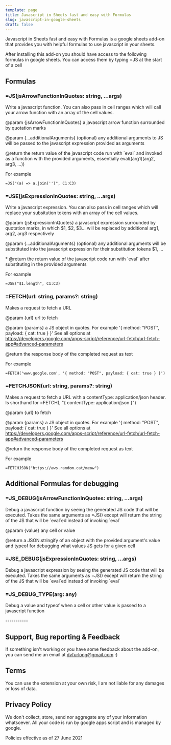```yaml
---
template: page
title: Javascript in Sheets fast and easy with Formulas
slug: javascript-in-google-sheets
draft: false
---
```

Javascript in Sheets fast and easy with Formulas is a google sheets add-on that provides you with helpful formulas to use javascript in your sheets.

After installing this add-on you should have access to the following formulas in google sheets. You can access them by typing =JS at the start of a cell

## Formulas

### \=JS(jsArrowFunctionInQuotes: string, ...args)

Write a javascript function. You can also pass in cell ranges which will call your arrow function with an array of the cell values. 

@param {jsArrowFunctionInQuotes} a javascript arrow function surrounded by quotation marks

@param {...additionalArguments} (optional) any additional arguments to JS will be passed to the javascript expression provided as arguments

@return the return value of the javascript code run with \`eval\` and invoked as a function with the provided arguments, essentially eval((arg1)(arg2, arg3, ...))

For example 

```
=JS("(a) => a.join('')", C1:C3)
```

### \=JSE(jsExpressionInQuotes: string, ...args)

Write a javascript expression. You can also pass in cell ranges which will replace your subsitution tokens with an array of the cell values. 

@param {jsExpressionInQuotes} a javascript expression surrounded by quotation marks, in which $1, $2, $3... will be replaced by additional arg1, arg2, arg3 respectively

@param {...additionalArguments} (optional) any additional arguments will be substituted into the javascript expression for their substitution tokens $1, ...

\* @return the return value of the javascript code run with \`eval\` after substituting in the provided arguments

For example 

```
=JSE("$1.length", C1:C3)
```

### \=FETCH(url: string, params?: string)

Makes a request to fetch a URL

@param {url} url to fetch

@param {params} a JS object in quotes. For example '{ method: "POST", payload: { cat: true } }' See all options at https://developers.google.com/apps-script/reference/url-fetch/url-fetch-app#advanced-parameters

 @return the response body of the completed request as text

For example

```
=FETCH('www.google.com', '{ method: "POST", payload: { cat: true } }')
```

### \=FETCHJSON(url: string, params?: string)

Makes a request to fetch a URL with a contentType: application/json header. Is shorthand for =FETCH(<URL>, "{ contentType: application/json }")

@param {url} to fetch

@param {params}  a JS object in quotes. For example '{ method: "POST", payload: { cat: true } }' See all options at https://developers.google.com/apps-script/reference/url-fetch/url-fetch-app#advanced-parameters

@return the response body of the completed request as text

For example

```
=FETCHJSON("https://aws.random.cat/meow")
```

## Additional Formulas for debugging

### \=JS_DEBUG(jsArrowFunctionInQuotes: string, ...args)

Debug a javascript function by seeing the generated JS code that will be executed. Takes the same arguments as =JS() except will return the string of the JS that will be \`eval\`ed instead of invoking \`eval\`

@param {value} any cell or value

@return a JSON.stringify of an object with the provided argument's value and typeof for debugging what values JS gets for a given cell

### \=JSE_DEBUG(jsExpressionInQuotes: string, ...args)

Debug a javascript expression by seeing the generated JS code that will be executed. Takes the same arguments as =JS() except will return the string of the JS that will be \`eval\`ed instead of invoking \`eval\`

### \=JS_DEBUG_TYPE(arg: any)

Debug a value and typeof when a cell or other value is passed to a javascript function

\-----------

## Support, Bug reporting & Feedback

If something isn't working or you have some feedback about the add-on, you can send me an email at dvfurlong@gmail.com :)

## Terms

You can use the extension at your own risk, I am not liable for any damages or loss of data.

## Privacy Policy

We don't collect, store, send nor aggregate any of your information whatsoever. All your code is run by google apps script and is managed by google.

Policies effective as of 27 June 2021

##
